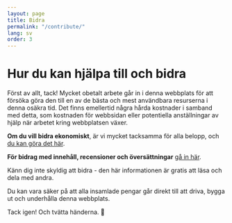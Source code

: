```yaml
---
layout: page
title: Bidra
permalink: "/contribute/"
lang: sv
order: 3
---
```

# Hur du kan hjälpa till och bidra 

Först av allt, tack! Mycket obetalt arbete går in i denna webbplats för att försöka göra den till en av de bästa och mest användbara resurserna i denna osäkra tid. Det finns emellertid några hårda kostnader i samband med detta, som kostnaden för webbsidan eller potentiella anställningar av hjälp när arbetet kring webbplatsen växer. 

**Om du vill bidra ekonomiskt**, är vi mycket tacksamma för alla belopp, och [du kan göra det här](https://opencollective.com/flattenthecurve). 

**För bidrag med innehåll, recensioner och översättningar** [gå in här](https://github.com/flattenthecurve/guide/blob/master/CONTRIBUTING.md).

Känn dig inte skyldig att bidra - den här informationen är gratis att läsa och dela med andra. 

Du kan vara säker på att alla insamlade pengar går direkt till att driva, bygga ut och underhålla denna webbplats. 

Tack igen! Och tvätta händerna. 🙂 
